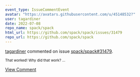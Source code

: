 ```yaml
---
event_type: IssueCommentEvent
avatar: "https://avatars.githubusercontent.com/u/45148532?"
user: tagardiner
date: 2022-07-08
repo_name: spack/spack
html_url: https://github.com/spack/spack/issues/31479
repo_url: https://github.com/spack/spack
---
```


<a href='https://github.com/tagardiner' target='_blank'>tagardiner</a> commented on issue <a href='https://github.com/spack/spack/issues/31479' target='_blank'>spack/spack#31479</a>.

<small>That worked!  Why did that work?...</small>

<a href='https://github.com/spack/spack/issues/31479' target='_blank'>View Comment</a>